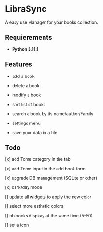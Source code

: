 # **LibraSync**

A easy use Manager for your books collection.

## **Requierements**

- **Python 3.11.1**

## **Features**

- add a book

- delete a book

- modify a book

- sort list of books

- search a book by its name/author/Family

- settings menu

- save your data in a file

## Todo

[x] add Tome category in the tab

[x] add Tome input in the add book form

[x] upgrade DB management (SQLite or other)

[x] dark/day mode

[] update all widgets to apply the new color

[] select more esthetic colors

[] nb books dispkay at the same time (5-50)

[] set a icon
